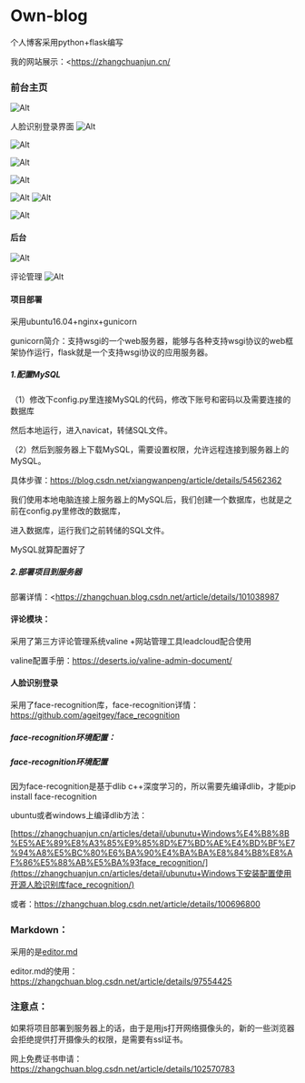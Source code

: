 # Own-blog

个人博客采用python+flask编写

我的网站展示：<https://zhangchuanjun.cn/


### 前台主页

 ![Alt](https://s2.ax1x.com/2019/11/05/M9iNxs.png)
 
 人脸识别登录界面
  ![Alt](https://s2.ax1x.com/2019/11/05/M9iOsI.png)
  
  
  ![Alt](https://s2.ax1x.com/2019/11/05/M9kSn1.png)
 
  
 ![Alt](https://s2.ax1x.com/2019/11/05/M9iOsI.png)
  
   ![Alt](https://s2.ax1x.com/2019/11/05/M9iveP.png)
   
   ![Alt](https://s2.ax1x.com/2019/11/05/M9FB6A.png)
     ![Alt](https://s2.ax1x.com/2019/11/05/M9FB6A.png)
 
 
  ![Alt](https://s2.ax1x.com/2019/11/05/M9kwNT.png)
 
#### 后台

 ![Alt](https://s2.ax1x.com/2019/11/05/M9kxPS.png)
 
  
  评论管理
 ![Alt](https://s2.ax1x.com/2019/11/05/M9AAaV.png)
 



#### 项目部署

采用ubuntu16.04+nginx+gunicorn       

gunicorn简介：支持wsgi的一个web服务器，能够与各种支持wsgi协议的web框架协作运行，flask就是一个支持wsgi协议的应用服务器。

##### 1.配置MySQL

（1）修改下config.py里连接MySQL的代码，修改下账号和密码以及需要连接的数据库

然后本地运行，进入navicat，转储SQL文件。



（2）然后到服务器上下载MySQL，需要设置权限，允许远程连接到服务器上的MySQL。

具体步骤：<https://blog.csdn.net/xiangwanpeng/article/details/54562362>

我们使用本地电脑连接上服务器上的MySQL后，我们创建一个数据库，也就是之前在config.py里修改的数据库，

进入数据库，运行我们之前转储的SQL文件。

MySQL就算配置好了

##### 2.部署项目到服务器

部署详情：<https://zhangchuan.blog.csdn.net/article/details/101038987



#### 评论模块：

采用了第三方评论管理系统valine +网站管理工具leadcloud配合使用

valine配置手册：<https://deserts.io/valine-admin-document/>

#### 人脸识别登录

采用了face-recognition库，face-recognition详情：<https://github.com/ageitgey/face_recognition>

##### face-recognition环境配置：

##### face-recognition环境配置

因为face-recognition是基于dlib c++深度学习的，所以需要先编译dlib，才能pip install face-recognition

ubuntu或者windows上编译dlib方法：

[https://zhangchuanjun.cn/articles/detail/ubunutu+Windows%E4%B8%8B%E5%AE%89%E8%A3%85%E9%85%8D%E7%BD%AE%E4%BD%BF%E7%94%A8%E5%BC%80%E6%BA%90%E4%BA%BA%E8%84%B8%E8%AF%86%E5%88%AB%E5%BA%93face_recognition/](https://zhangchuanjun.cn/articles/detail/ubunutu+Windows下安装配置使用开源人脸识别库face_recognition/)

或者：<https://zhangchuan.blog.csdn.net/article/details/100696800>



### Markdown：

采用的是[editor.md](https://pandao.github.io/editor.md/)

editor.md的使用：<https://zhangchuan.blog.csdn.net/article/details/97554425>

### 注意点：

如果将项目部署到服务器上的话，由于是用js打开网络摄像头的，新的一些浏览器会拒绝提供打开摄像头的权限，是需要有ssl证书。

网上免费证书申请：<https://zhangchuan.blog.csdn.net/article/details/102570783>





